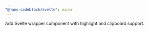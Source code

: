 ```yaml
---
"@nano-codeblock/svelte": minor
---
```


Add Svelte wrapper component with highlight and clipboard support.
